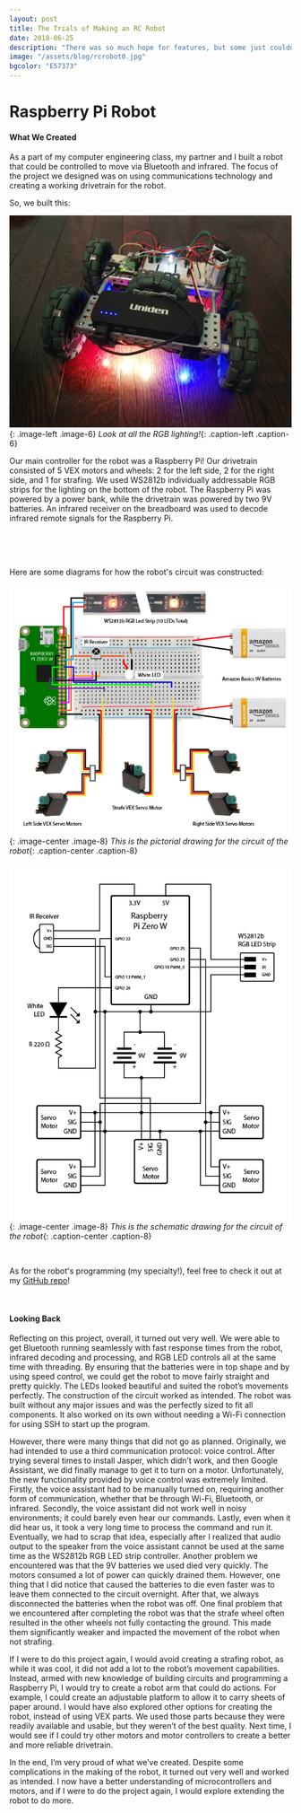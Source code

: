 ```yaml
---
layout: post
title: The Trials of Making an RC Robot
date: 2018-06-25
description: "There was so much hope for features, but some just couldn't make it."
image: "/assets/blog/rcrobot0.jpg"
bgcolor: "E57373"
---
```


# Raspberry Pi Robot

#### What We Created

As a part of my computer engineering class, my partner and I built a robot that could be controlled to move via Bluetooth and infrared. The focus of the project we designed was on using communications technology and creating a working drivetrain for the robot.

So, we built this:

![Robot](/assets/blog/rcrobot1.jpg){: .image-left .image-6}
*Look at all the RGB lighting!*{: .caption-left .caption-6}

Our main controller for the robot was a Raspberry Pi!
Our drivetrain consisted of 5 VEX motors and wheels: 2 for the left side, 2 for the right side, and 1 for strafing.
We used WS2812b individually addressable RGB strips for the lighting on the bottom of the robot.
The Raspberry Pi was powered by a power bank, while the drivetrain was powered by two 9V batteries.
An infrared receiver on the breadboard was used to decode infrared remote signals for the Raspberry Pi.

<br>

<br>

<br>

Here are some diagrams for how the robot's circuit was constructed:

![Robot](/assets/blog/rcrobot2.png){: .image-center .image-8}
*This is the pictorial drawing for the circuit of the robot*{: .caption-center .caption-8}

![Robot](/assets/blog/rcrobot3.png){: .image-center .image-8}
*This is the schematic drawing for the circuit of the robot*{: .caption-center .caption-8}

<br>

As for the robot's programming (my specialty!), feel free to check it out at my [GitHub repo](https://github.com/WilliamLQin/Raspberry-Pi-Robot)!

<br>

#### Looking Back

Reflecting on this project, overall, it turned out very well. We were able to get Bluetooth running seamlessly with fast response times from the robot, infrared decoding and processing, and RGB LED controls all at the same time with threading. By ensuring that the batteries were in top shape and by using speed control, we could get the robot to move fairly straight and pretty quickly. The LEDs looked beautiful and suited the robot’s movements perfectly. The construction of the circuit worked as intended. The robot was built without any major issues and was the perfectly sized to fit all components. It also worked on its own without needing a Wi-Fi connection for using SSH to start up the program.

However, there were many things that did not go as planned. Originally, we had intended to use a third communication protocol: voice control. After trying several times to install Jasper, which didn’t work, and then Google Assistant, we did finally manage to get it to turn on a motor. Unfortunately, the new functionality provided by voice control was extremely limited. Firstly, the voice assistant had to be manually turned on, requiring another form of communication, whether that be through Wi-Fi, Bluetooth, or infrared. Secondly, the voice assistant did not work well in noisy environments; it could barely even hear our commands. Lastly, even when it did hear us, it took a very long time to process the command and run it. Eventually, we had to scrap that idea, especially after I realized that audio output to the speaker from the voice assistant cannot be used at the same time as the WS2812b RGB LED strip controller. Another problem we encountered was that the 9V batteries we used died very quickly. The motors consumed a lot of power can quickly drained them. However, one thing that I did notice that caused the batteries to die even faster was to leave them connected to the circuit overnight. After that, we always disconnected the batteries when the robot was off. One final problem that we encountered after completing the robot was that the strafe wheel often resulted in the other wheels not fully contacting the ground. This made them significantly weaker and impacted the movement of the robot when not strafing.

If I were to do this project again, I would avoid creating a strafing robot, as while it was cool, it did not add a lot to the robot’s movement capabilities. Instead, armed with new knowledge of building circuits and programming a Raspberry Pi, I would try to create a robot arm that could do actions. For example, I could create an adjustable platform to allow it to carry sheets of paper around. I would have also explored other options for creating the robot, instead of using VEX parts. We used those parts because they were readily available and usable, but they weren’t of the best quality. Next time, I would see if I could try other motors and motor controllers to create a better and more reliable drivetrain.

In the end, I’m very proud of what we’ve created. Despite some complications in the making of the robot, it turned out very well and worked as intended. I now have a better understanding of microcontrollers and motors, and if I were to do the project again, I would explore extending the robot to do more.
